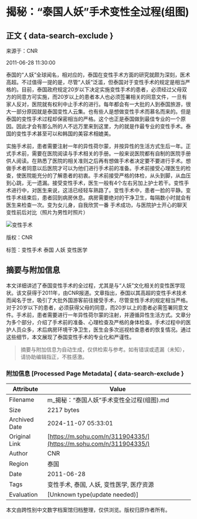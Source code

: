 # 揭秘：“泰国人妖”手术变性全过程(组图)

## 正文 { data-search-exclude }


来源于：CNR

2011-06-28 11:30:00

泰国的“人妖”全球闻名，相对应的，泰国在变性手术方面的研究就颇为深刻，医术高超。不过值得一提的是，尽管“人妖”泛滥，但泰国对于变性手术的规定是相当严格的。目前，泰国政府规定20岁以下决定实施变性手术的患者，必须经过父母双方的同意方可实施，而20岁以上的患者本人也必须签署相关的同意文件，一旦有家人反对，医院就有权利中止手术的进行。每年都会有一大批的人到泰国旅游，很大一部分原因就是泰国变性人云集。也有些人是想做变性手术而慕名而来的。但是泰国的变性手术过程却保密相当的严格。这个也正是泰国做到最佳专业的一个原因。因此才会有那么所的人不远万里来到这里，为的就是作最专业的变性手术。泰国的变性手术甚至可以和韩国的美容术相媲美。

实施手术前，患者需要注射一年的异性荷尔蒙，并按异性的生活方式生后一年。正式手术前，需要在医院阅读与手术相关的手册。一般来说医院都有自制的医院手册供人阅读。在熟悉了医院的相关准则之后再有想做手术者决定要不要进行手术。想做手术者同意以后医院才可以为他们进行手术前的准备。手术前接受心理医生的检查，使医院能充分的了解患者的初衷。手术前接受严格的体检，从头到脚，从血压到心跳，无一遗漏。接受变性手术，医生一般有4个左右另加上护士若干。变性手术进行中，对医生来说，这活已经轻车熟路了。变性手术中，患者一脸的平静。变性手术结束后，患者回到病房休息。病房需要绝对的干净卫生，每隔数小时就会有医生来检查一次。变为女儿身，自我欣赏一番 手术成功，与医院护士开心的聊天 变性前后对比（照片为男性时照片）

![变性手术](https://q6.itc.cn/c_lfill,w_698,h_349,g_face/images01/20241107/e2faa2edd9674eb284e912c29babe8bd.jpeg)

版权：CNR

标签：变性手术 泰国 人妖 变性医学

## 摘要与附加信息

<!-- tcd_abstract -->
本文详细讲述了泰国变性手术的全过程，尤其是与“人妖”文化相关的变性医学现状。该文获得于2011年，由CNR报道。文章指出，泰国以其高超的变性手术技术而闻名于世，吸引了大批外国游客前往接受手术，尽管变性手术的规定相当严格。对于20岁以下的患者，必须获得父母的同意，而20岁以上的患者必需签署同意文件。手术前，患者需要进行一年异性荷尔蒙的注射，并遵循异性生活方式。文章分为多个部分，介绍了手术前的准备、心理检查及严格的身体检查。手术过程中的医护人员众多，术后病房环境干净卫生，医生会多次巡视检查患者的恢复情况。通过这些细节，本文展现了泰国变性手术的专业化和严谨性。
<!-- tcd_abstract_end -->

> 摘要与附加信息为自动生成，仅供检索与参考。如有错误或遗漏（未知），请协助编辑指正，不胜感激。

### 附加信息 [Processed Page Metadata] { data-search-exclude }

| Attribute       | Value                                  |
|-----------------|----------------------------------------|
| Filename        | m_揭秘：“泰国人妖”手术变性全过程(组图).md                             |
| Size            | 2217 bytes                           |
| Archived Date   | 2024-11-07 05:33:01                             |
| Original Link   | [https://m.sohu.com/n/311904335/](https://m.sohu.com/n/311904335/)                       |
| Author          | CNR                               |
| Region          | 泰国                               |
| Date            | 2011-06-28                                 |
| Tags            | 变性手术, 泰国, 人妖, 变性医学, 医疗资源                                 |
| Evaluation            | [Unknown type(update needed)]                                 |
<!-- tcd_table_end -->

本文由跨性别中文数字档案馆归档整理，仅供浏览。版权归原作者所有。
